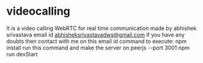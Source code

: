 # videocalling
It is a video calling WebRTC for real time communication
made by abhishek srivastava 
email id abhisheksrivastavadws@gmail.com
if you have any doubts then contact with me on this email id
command to execute: npm install
run this command and make the server on
peerjs --port 3001
npm run devStart
